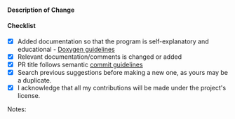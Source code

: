 #### Description of Change

<!--
Thank you for your Pull Request. Please provide a description above and review
the requirements below.

Contributors guide: https://github.com/TheAlgorithms/C-Plus-Plus/CONTRIBUTING.md
-->

#### Checklist

<!-- Remove items that do not apply. For completed items, change [ ] to [x]. -->

- [x] Added documentation so that the program is self-explanatory and educational - [Doxygen guidelines](https://www.doxygen.nl/manual/docblocks.html)
- [x] Relevant documentation/comments is changed or added
- [x] PR title follows semantic [commit guidelines](https://github.com/TheAlgorithms/C-Plus-Plus/blob/master/CONTRIBUTING.md#Commit-Guidelines)
- [x] Search previous suggestions before making a new one, as yours may be a duplicate.
- [x] I acknowledge that all my contributions will be made under the project's license.

Notes: <!-- Please add a one-line description for developers or pull request viewers -->
